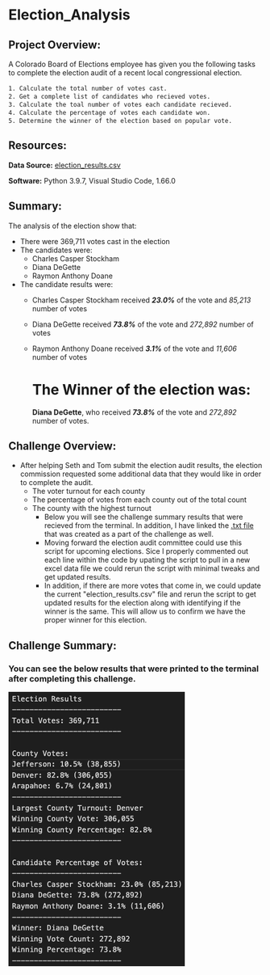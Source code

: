 # Election_Analysis



## Project Overview:

A Colorado Board of Elections employee has given you the following tasks to complete the election audit of a recent local congressional election.

    1. Calculate the total number of votes cast.
    2. Get a complete list of candidates who recieved votes.
    3. Calculate the toal number of votes each candidate recieved.
    4. Calculate the percentage of votes each candidate won.
    5. Determine the winner of the election based on popular vote.

## Resources:

**Data Source:** [election_results.csv](https://github.com/matthubb17/Election_Analysis/blob/main/Resources/election_results.csv)

**Software:** Python 3.9.7, Visual Studio Code, 1.66.0

## Summary:

The analysis of the election show that:
* There were 369,711 votes cast in the election
* The candidates were:
	- Charles Casper Stockham
	- Diana DeGette
	- Raymon Anthony Doane
* The candidate results were:
    - Charles Casper Stockham received **_23.0%_** of the vote and _85,213_ number of votes
    - Diana DeGette received **_73.8%_** of the vote and _272,892_ number of votes
    - Raymon Anthony Doane received **_3.1%_** of the vote and _11,606_ number of votes
      
        
        # The Winner of the election was:
        
      **Diana DeGette**, who received **_73.8%_** of the vote and _272,892_ number of votes.
        
## Challenge Overview:

* After helping Seth and Tom submit the election audit results, the election commission requested some additional data that they would like in order to complete the audit.
    - The voter turnout for each county
    - The percentage of votes from each county out of the total count
    - The county with the highest turnout
    	- Below you will see the challenge summary results that were recieved from the terminal. In addition, I have linked the [.txt file](https://github.com/matthubb17/Election_Analysis/tree/main/analysis) that was created as a part of the challenge as well.
    	- Moving forward the election audit committee could use this script for upcoming elections. Sice I properly commented out each line within the code by upating the script to pull in a new excel data file we could rerun the script with minimal tweaks and get updated results.
    	- In addition, if there are more votes that come in, we could update the current "election_results.csv" file and rerun the script to get updated results for the election along with identifying if the winner is the same. This will allow us to confirm we have the proper winner for this election.

## Challenge Summary:

### You can see the below results that were printed to the terminal after completing this challenge.

![Election_analysis Screenshot](https://github.com/matthubb17/Election_Analysis/blob/main/Resources/Election_analysis%20Screenshot.png)


